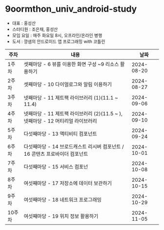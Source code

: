 # 9oormthon_univ_android-study

- 대표 : 홍성산
- 스터디원 : 조은채, 홍성산
- 모임 요일 : 매주 화요일 8시, 오프라인/온라인 병행
- 도서 : 깡샘의 안드로이드 앱 프로그래밍 with 코틀린

|주차|내용|날짜|
|---|-------|---|
|1주차|셋째마당 - 6 뷰를 이용한 화면 구성 ~9 리소스 활용하기|2024-08-20|
|2주차|셋째마당 - 10 다이얼로그와 알림 이용하기|2024-08-27|
|3주차|넷째마당 - 11 제트팩 라이브러리 (1)(11.1 ~ 11.4)|2024-09-06|
|4주차|넷째마당 - 11 제트팩 라이브러리 (2)(11.5 ~ ), 넷째마당 - 12 머티리얼 라이브러리|2024-09-10|
|5주차|다섯째마당 - 13 액티비티 컴포넌트|2024-09-24|
|6주차|다섯째마당 - 14 브로드캐스트 리시버 컴포넌트 / 16 콘텐츠 프로바이더 컴포넌트|2024-10-01|
|7주차|다섯째마당 - 15 서비스 컴포넌|2024-10-08|
|8주차|여섯째마당 - 17 저장소에 데이터 보관하기|2024-10-15|
|9주차|여섯째마당 - 18 네트워크 프로그래밍|2024-10-29|
|10주차|여섯째마당 - 19 위치 정보 활용하기|2024-11-05|
